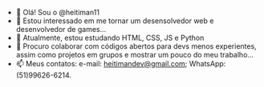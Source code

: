 - 👋 Olá! Sou o @heitiman11
- 👀 Estou interessado em me tornar um desensolvedor web e desenvolvedor de games...
- 🌱 Atualmente, estou estudando HTML, CSS, JS e Python
- 💞️ Procuro colaborar com códigos abertos para devs menos experientes, assim como projetos em grupos e mostrar um pouco do meu trabalho... 
- 📫 Meus contatos: e-mail: heitimandev@gmail.com; WhatsApp: (51)99626-6214.

<!---
heitiman11/heitiman11 is a ✨ special ✨ repository because its `README.md` (this file) appears on your GitHub profile.
You can click the Preview link to take a look at your changes.
--->
